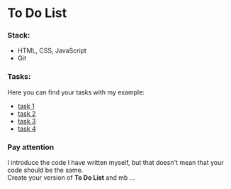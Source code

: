 # To Do List

### Stack:

- HTML, CSS, JavaScript
- Git

### Tasks:

Here you can find your tasks with my example:

- [task 1](https://github.com/radomir-radionov/ToDoList-modern/tree/task1)
- [task 2](https://github.com/radomir-radionov/ToDoList-modern/tree/task2)
- [task 3](https://github.com/radomir-radionov/ToDoList-modern/tree/task3)
- [task 4](https://github.com/radomir-radionov/ToDoList-modern/tree/task4)

### Pay attention

I introduce the code I have written myself, but that doesn't mean that your code should be the same.  
Create your version of **To Do List** and mb ...

